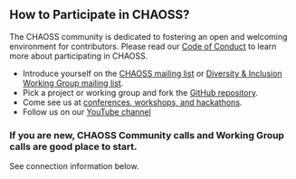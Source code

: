 
## How to Participate in CHAOSS?

The CHAOSS community is dedicated to fostering an open and welcoming environment for contributors.
Please read our [Code of Conduct](https://chaoss.community/about/code-of-conduct/) to learn more about participating in CHAOSS.

- Introduce yourself on the [CHAOSS mailing list](https://lists.linuxfoundation.org/mailman/listinfo/chaoss) or [Diversity & Inclusion Working Group mailing list](https://lists.linuxfoundation.org/mailman/listinfo/chaoss-diversity-inclusion).
- Pick a project or working group and fork the [GitHub repository](https://github.com/chaoss/).
- Come see us at [conferences, workshops, and hackathons](https://chaoss.community/community/#user-content-upcoming-events).
- Follow us on our [YouTube channel](https://www.youtube.com/channel/UCrG-a3hIc_hCEUWloG0gm9A?)

### If you are new, CHAOSS Community calls and Working Group calls are good place to start.

See connection information below.
